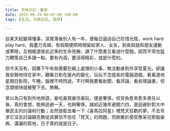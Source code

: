 ```yaml
---
title: 交換日記：奢侈
date: 2015-06-29 00:07:00 +08:00
tags: [生活, 交換日記, 隨想]

---
```


  
  
  
自某天起變得懂事，深覺落後別人有一年，便每日逼迫自己珍惜光陰，work hard play hard，我盡力去做。有假期便把時間留給家人、女友，到長假就和朋友運動或寒暄，互相報道彼此近來的生命見解，讀了什麼書又看過什麼戲。因而平常也猛力鞭策自己多讀一點，要有內涵，要活得精彩，或是什麼的。  
  
但今天沒有，因著下午有些需要在網上處理的小事，無法動身到外享受夏光。卻讓我安靜地待在家中，觀看日影在屋內的變化，玩玩不怎擅長的電腦遊戲，看看道地星期日影院，午睡。腦裡不時閃過，不行啊我要看新聞、看評論，看些理論書，但念頭很快就被壓下去，無解。  
  
曾以為只有到外地旅遊，豪吃豪買豪住豪玩，便是奢侈。但背負愈來愈多責任以後，真的會想，能夠逃避一天，也夠奢侈。諸如近幾年避開六四，是迴避針對大中華民主的討論和行動；全然放鬆去看一下《喜馬拉阿星》裡梵天狂歡的夢，不去苛求它沒去討論錫克教徒其實信不信任「梵天」的問題，而側重於感受應采兒那股豪爽、瀟灑的質地，日子真的就是日子。  
  
  
